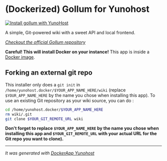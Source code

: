 # (Dockerized) Gollum for Yunohost

[![Install gollum with YunoHost](https://install-app.yunohost.org/install-with-yunohost.png)](https://install-app.yunohost.org/?app=gollum)

A simple, Git-powered wiki with a sweet API and local frontend.

*[Checkout the official Gollum repository](https://github.com/gollum/gollum/)*

**Careful! This will install Docker on your instance!**
This app is inside a [Docker image](https://hub.docker.com/r/gollumorg/gollum).

## Forking an external git repo

This installer only does a `git init` in `/home/yunohost.docker/$YOUR_APP_NAME_HERE/wiki` (replace `$YOUR_APP_NAME_HERE` by the name you chose when installing this app).
To use an existing Git repository as your wiki source, you can do :

```bash
cd /home/yunohost.docker/$YOUR_APP_NAME_HERE
rm wiki/.git
git clone $YOUR_GIT_REMOTE_URL wiki
```

**Don't forget to replace `$YOUR_APP_NAME_HERE` by the name you chose when installing this app and `$YOUR_GIT_REMOTE_URL` with your actual URL for the Git repo you want to clone).**

---

_It was generated with [DockerApp Yunohost](https://github.com/aymhce/dockerappmodel_ynh/)_

